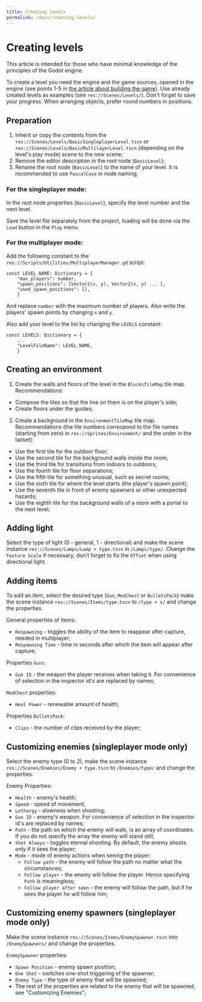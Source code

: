 ```yaml
---
title: Creating levels
permalink: /docs/creating-levels/
---
```


# Creating levels

This article is intended for those who have minimal knowledge of the principles of the Godot engine.

To create a level you need the engine and the game sources, opened in the engine (see points 1-5 in [the article about building the game](building-game.md)). Use already created levels as examples (see `res://Scenes/Levels/`). Don't forget to save your progress. When arranging objects, prefer round numbers in positions.

## Preparation

1. Inherit or copy the contents from the `res://Scenes/Levels/BasicSingleplayerLevel.tscn` or `res://Scenes/Levels/BasicMultilayerLevel.tscn` (depending on the level's play mode) scene to the new scene;
2. Remove the editor description in the root node (`BasicLevel`);
3. Rename the root node (`BasicLevel`) to the name of your level. It is recommended to use `PascalCase` in node naming;

### For the singleplayer mode:

In the root node properties (`BasicLevel`), specify the level number and the next level.

Save the level file separately from the project, loading will be done via the `Load` button in the `Play` menu.

### For the multiplayer mode:

Add the following constant to the `res://Scripts/Utilities/MultiplayerManager.gd` script:
```
const LEVEL_NAME: Dictionary = {
	"max_players": number,
	"spawn_positions": [Vector2(x, y), Vector2(x, y) ... ],
	"used_spawn_positions": [],
	}
```
And replace `number` with the maximum number of players. Also write the players' spawn points by changing `x` and `y`.

Also add your level to the list by changing the `LEVELS` constant:
```
const LEVELS: Dictionary = {
	...
	"LevelFileName": LEVEL_NAME,
	}
```

## Creating an environment

1. Create the walls and floors of the level in the `BlocksTileMap` tile map. Recommendations:
- Compose the tiles so that the line on them is on the player's side;
- Create floors under the guides;
2. Create a background in the `EnvironmentTileMap` tile map. Recommendations (the tile numbers correspond to the file names (starting from zero) in `res://Sprites/Environment/` and the order in the tailset):
- Use the first tile for the outdoor floor;
- Use the second tile for the background walls inside the room;
- Use the third tile for transitions from indoors to outdoors;
- Use the fourth tile for floor separations;
- Use the fifth tile for something unusual, such as secret rooms;
- Use the sixth tile for where the level starts (the player's spawn point);
- Use the seventh tile in front of enemy spawners or other unexpected hazards;
- Use the eighth tile for the background walls of a room with a portal to the next level;

## Adding light

Select the type of light (0 - general, 1 - directional) and make the scene instance `res://Scenes/Lamps/Lamp + type.tscn` in `/Lamps/type/`. Change the `Texture Scale` if necessary, don't forget to fix the `Offset` when using directional light.

## Adding items

To add an item, select the desired type (`Gun`, `MedChest` or `BulletsPack`) make the scene instance `res://Scenes/Items/type.tscn` to `/type + s/` and change the properties.

General properties of items:
- `Respawning` - toggles the ability of the item to reappear after capture, needed in multiplayer;
- `Respawning Time` - time in seconds after which the item will appear after capture;

Properties `Guns`:
- `Gun ID` - the weapon the player receives when taking it. For convenience of selection in the inspector id's are replaced by names;

`MedChest` properties:
- `Heal Power` - renewable amount of health;

Properties `BulletsPack`:
- `Clips` - the number of clips received by the player;

## Customizing enemies (singleplayer mode only)

Select the enemy type (0 to 2), make the scene instance `res://Scenes/Enemies/Enemy + type.tscn` to `/Enemies/type/` and change the properties.

Enemy Properties:
- `Health` - enemy's health;
- `Speed` - speed of movement;
- `Lethargy` - slowness when shooting;
- `Gun ID` - enemy's weapon. For convenience of selection in the inspector id's are replaced by names;
- `Path` - the path on which the enemy will walk, is an array of coordinates. If you do not specify the array the enemy will stand still;
- `Shot Always` - toggles eternal shooting. By default, the enemy shoots only if it sees the player;
- `Mode` - mode of enemy actions when seeing the player:
	- `Follow path` - the enemy will follow the path no matter what the circumstances;
	- `Follow player` - the enemy will follow the player. Hence specifying `Path` is meaningless;
	- `Follow player after seen` - the enemy will follow the path, but if he sees the player he will follow him;

## Customizing enemy spawners (singleplayer mode only)

Make the scene instance `res://Scenes/Items/EnemySpawner.tscn` into `/EnemySpawners/` and change the properties.

`EnemySpawner` properties:
- `Spawn Position` - enemy spawn position;
- `One Shot` - switches one-shot triggering of the spawner;
- `Enemy Type` - the type of enemy that will be spawned;
- The rest of the properties are related to the enemy that will be spawned, see "Customizing Enemies";